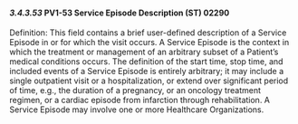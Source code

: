 #### *3.4.3.53* PV1-53 Service Episode Description (ST) 02290

Definition: This field contains a brief user-defined description of a Service Episode in or for which the visit occurs. A Service Episode is the context in which the treatment or management of an arbitrary subset of a Patient’s medical conditions occurs. The definition of the start time, stop time, and included events of a Service Episode is entirely arbitrary; it may include a single outpatient visit or a hospitalization, or extend over significant period of time, e.g., the duration of a pregnancy, or an oncology treatment regimen, or a cardiac episode from infarction through rehabilitation. A Service Episode may involve one or more Healthcare Organizations.
